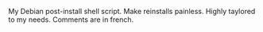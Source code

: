 My Debian post-install shell script. Make reinstalls painless. Highly taylored to my needs. Comments are in french.
